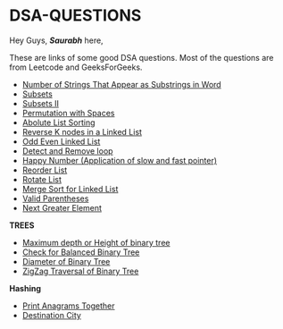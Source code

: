 # DSA-QUESTIONS
Hey Guys, ***Saurabh*** here,

These are links of some good DSA questions.
Most of the questions are from Leetcode and GeeksForGeeks.

- [Number of Strings That Appear as Substrings in Word](https://leetcode.com/problems/number-of-strings-that-appear-as-substrings-in-word/)
- [Subsets](https://leetcode.com/problems/subsets/submissions/)
- [Subsets II](https://leetcode.com/problems/subsets-ii/)
- [Permutation with Spaces](https://practice.geeksforgeeks.org/problems/permutation-with-spaces3627/1/?category[]=Backtracking&category[]=Backtracking&problemStatus=unsolved&difficulty[]=0&page=1&query=category[]BacktrackingproblemStatusunsolveddifficulty[]0page1category[]Backtracking#)
- [Abolute List Sorting](https://practice.geeksforgeeks.org/problems/absolute-list-sorting/1/?category[]=Linked%20List&category[]=Linked%20List&problemStatus=unsolved&difficulty[]=0&page=1&query=category[]Linked%20ListproblemStatusunsolveddifficulty[]0page1category[]Linked%20List#)
- [Reverse K nodes in a Linked List](https://practice.geeksforgeeks.org/problems/reverse-a-linked-list-in-groups-of-given-size/1#)
- [Odd Even Linked List](https://leetcode.com/problems/odd-even-linked-list/)
- [Detect and Remove loop](https://leetcode.com/problems/linked-list-cycle-ii/submissions/)
- [Happy Number (Application of slow and fast pointer) ](https://leetcode.com/problems/happy-number/submissions/)
- [Reorder List](https://leetcode.com/problems/reorder-list/)
- [Rotate List](https://leetcode.com/problems/rotate-list/)
- [Merge Sort for Linked List](https://practice.geeksforgeeks.org/problems/sort-a-linked-list/1/?category[]=Linked%20List&category[]=Linked%20List&problemStatus=unsolved&difficulty[]=1&page=1&query=category[]Linked%20ListproblemStatusunsolveddifficulty[]1page1category[]Linked%20List#)
- [Valid Parentheses](https://leetcode.com/problems/valid-parentheses/)
- [Next Greater Element](https://practice.geeksforgeeks.org/problems/next-larger-element-1587115620/1#)

**TREES**
-	[Maximum depth or Height of binary tree]( https://leetcode.com/problems/maximum-depth-of-binary-tree/)
-	[Check for Balanced Binary Tree]( https://practice.geeksforgeeks.org/problems/check-for-balanced-tree/1#)
-	[Diameter of Binary Tree]( https://leetcode.com/problems/diameter-of-binary-tree/)
-	[ZigZag Traversal of Binary Tree]( https://leetcode.com/problems/binary-tree-zigzag-level-order-traversal/submissions/)

**Hashing**
- [Print Anagrams Together](https://practice.geeksforgeeks.org/problems/print-anagrams-together/1/?category[]=Hash&category[]=Hash&problemStatus=unsolved&difficulty[]=1&page=1&query=category[]HashproblemStatusunsolveddifficulty[]1page1category[]Hash)
- [Destination City](https://leetcode.com/problems/destination-city)
